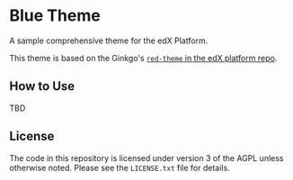 # Blue Theme
A sample comprehensive theme for the edX Platform.

This theme is based on the Ginkgo's
[`red-theme` in the edX platform repo](https://github.com/edx/edx-platform/blob/open-release/ginkgo.master/themes/red-theme/).

## How to Use
TBD

## License
The code in this repository is licensed under version 3 of the AGPL
unless otherwise noted. Please see the `LICENSE.txt` file for details.
